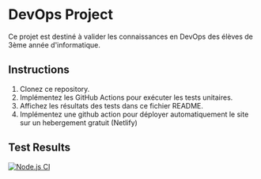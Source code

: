 # DevOps Project

Ce projet est destiné à valider les connaissances en DevOps des élèves de 3ème année d'informatique.

## Instructions

1. Clonez ce repository.
2. Implémentez les GitHub Actions pour exécuter les tests unitaires.
3. Affichez les résultats des tests dans ce fichier README.
4. Implémentez une github action pour déployer automatiquement le site sur un hebergement gratuit (Netlify)

## Test Results

[![Node.js CI](https://github.com/FlamySpeeddraw/CC1-DEVOPS-3INFO/actions/workflows/node.js.yml/badge.svg?branch=master&event=workflow_run)](https://github.com/FlamySpeeddraw/CC1-DEVOPS-3INFO/actions/workflows/node.js.yml)
